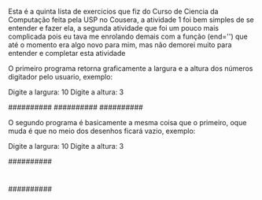 Esta é a quinta lista de exercicios que fiz do Curso de Ciencia da Computação feita pela USP no Cousera, a atividade 1 foi bem simples de se entender e fazer ela, a segunda atividade que foi um pouco mais complicada pois eu tava me enrolando demais com a função (end='') que até o momento era algo novo para mim, mas não demorei muito para entender e completar esta atividade

O primeiro programa retorna graficamente a largura e a altura dos números digitador pelo usuario, exemplo: 

Digite a largura: 10
Digite a altura: 3

##########
##########
##########

O segundo programa é basicamente a mesma coisa que o primeiro, oque muda é que no meio dos desenhos ficará vazio, exemplo: 

Digite a largura: 10
Digite a altura: 3

##########
#        #
##########
